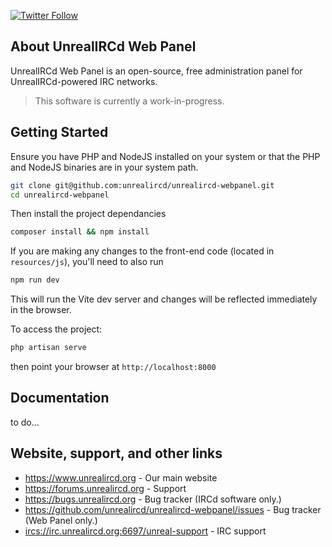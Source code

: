 [![Twitter Follow](https://img.shields.io/twitter/follow/Unreal_IRCd.svg?style=social&label=Follow)](https://twitter.com/Unreal_IRCd)

## About UnrealIRCd Web Panel
UnrealIRCd Web Panel is an open-source, free administration panel for UnrealIRCd-powered IRC networks.

> This software is currently a work-in-progress.

## Getting Started

Ensure you have PHP and NodeJS installed on your system or that the PHP and NodeJS binaries are in your system path.

```sh
git clone git@github.com:unrealircd/unrealircd-webpanel.git
cd unrealircd-webpanel
```

Then install the project dependancies
```sh
composer install && npm install
```

If you are making any changes to the front-end code (located in `resources/js`), you'll need to also run
```sh
npm run dev
```

This will run the Vite dev server and changes will be reflected immediately in the browser.

To access the project: 
```sh
php artisan serve
```
then point your browser at `http://localhost:8000`

## Documentation
to do...

## Website, support, and other links ##
* https://www.unrealircd.org - Our main website
* https://forums.unrealircd.org - Support
* https://bugs.unrealircd.org - Bug tracker (IRCd software only.)
* https://github.com/unrealircd/unrealircd-webpanel/issues - Bug tracker (Web Panel only.)
* [ircs://irc.unrealircd.org:6697/unreal-support](ircs://irc.unrealircd.org:6697/unreal-support) - IRC support
